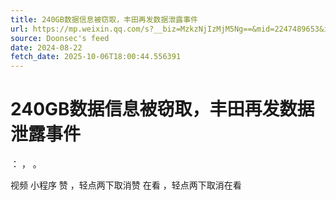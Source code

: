 ```yaml
---
title: 240GB数据信息被窃取，丰田再发数据泄露事件
url: https://mp.weixin.qq.com/s?__biz=MzkzNjIzMjM5Ng==&mid=2247489653&idx=1&sn=4205406e403164b9a0f93b02a9685d9d
source: Doonsec's feed
date: 2024-08-22
fetch_date: 2025-10-06T18:00:44.556391
---
```


# 240GB数据信息被窃取，丰田再发数据泄露事件

：
，
。

视频
小程序
赞
，轻点两下取消赞
在看
，轻点两下取消在看